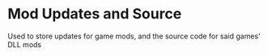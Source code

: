 # Mod Updates and Source
Used to store updates for game mods, and the source code for said games' DLL mods
